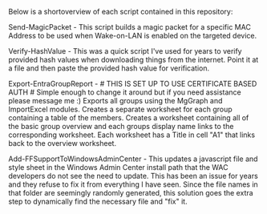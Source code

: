 Below is a shortoverview of each script contained in this repository:

Send-MagicPacket - This script builds a magic packet for a specific MAC Address to be used when Wake-on-LAN is enabled on the targeted device. 

Verify-HashValue - This was a quick script I've used for years to verify provided hash values when downloading things from the internet. Point 
                   it at a file and then paste the provided hash value for verification. 


Export-EntraGroupReport - #  THIS IS SET UP TO USE CERTIFICATE BASED AUTH  # Simple enough to change it around but if you need assistance please message me :)
                          Exports all groups using the MgGraph and ImportExcel modules. Creates a separate worksheet for each group containing a table of the 
                          members. Creates a worksheet containing all of the basic group overview and each groups display name links to the 
                          corresponding worksheet. Each worksheet has a Title in cell "A1" that links back to the overview worksheet. 


Add-FFSupportToWindowsAdminCenter - This updates a javascript file and style sheet in the Windows Admin Center install path that the WAC developers do not see the need to update. This has been an issue for years and they refuse to fix it from everything I have seen. Since the file names in that folder are seemingly randomly generated, this solution goes the extra step to dynamically find the necessary file and "fix" it.
